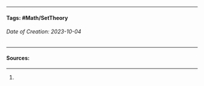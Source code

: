 __________________________________________________________________________
#### **Tags:** #Math/SetTheory 
###### *Date of Creation: 2023-10-04*
__________________________________________________________________________


#### Sources:
__________________________________________________________________________
1. 
